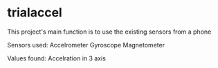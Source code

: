 # trialaccel

This project's main function is to use the existing sensors from a phone

Sensors used:
    Accelrometer
    Gyroscope
    Magnetometer

Values found:
    Accelration in 3 axis
    
